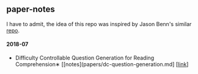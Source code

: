 ## paper-notes

I have to admit, the idea of this repo was inspired by Jason Benn's similar [repo](https://github.com/JasonBenn/deep-learning-paper-notes/).

#### 2018-07

* Difficulty Controllable Question Generation for Reading Comprehension∗ [[notes](papers/dc-question-generation.md] [[link](https://arxiv.org/abs/1807.03586)]



